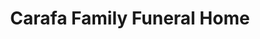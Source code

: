 ---
title: "Carafa Family Funeral Home"
url: /chelsea/carafa-family-funeral-home/
shop: Bestattungen
---